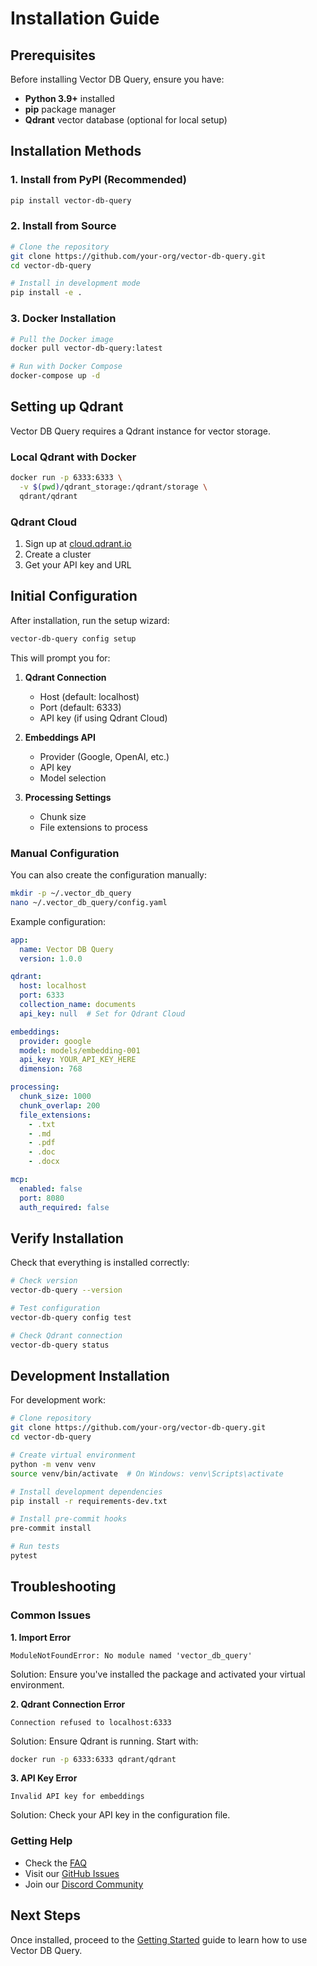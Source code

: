 # Installation Guide

## Prerequisites

Before installing Vector DB Query, ensure you have:

- **Python 3.9+** installed
- **pip** package manager
- **Qdrant** vector database (optional for local setup)

## Installation Methods

### 1. Install from PyPI (Recommended)

```bash
pip install vector-db-query
```

### 2. Install from Source

```bash
# Clone the repository
git clone https://github.com/your-org/vector-db-query.git
cd vector-db-query

# Install in development mode
pip install -e .
```

### 3. Docker Installation

```bash
# Pull the Docker image
docker pull vector-db-query:latest

# Run with Docker Compose
docker-compose up -d
```

## Setting up Qdrant

Vector DB Query requires a Qdrant instance for vector storage.

### Local Qdrant with Docker

```bash
docker run -p 6333:6333 \
  -v $(pwd)/qdrant_storage:/qdrant/storage \
  qdrant/qdrant
```

### Qdrant Cloud

1. Sign up at [cloud.qdrant.io](https://cloud.qdrant.io)
2. Create a cluster
3. Get your API key and URL

## Initial Configuration

After installation, run the setup wizard:

```bash
vector-db-query config setup
```

This will prompt you for:

1. **Qdrant Connection**
   - Host (default: localhost)
   - Port (default: 6333)
   - API key (if using Qdrant Cloud)

2. **Embeddings API**
   - Provider (Google, OpenAI, etc.)
   - API key
   - Model selection

3. **Processing Settings**
   - Chunk size
   - File extensions to process

### Manual Configuration

You can also create the configuration manually:

```bash
mkdir -p ~/.vector_db_query
nano ~/.vector_db_query/config.yaml
```

Example configuration:

```yaml
app:
  name: Vector DB Query
  version: 1.0.0

qdrant:
  host: localhost
  port: 6333
  collection_name: documents
  api_key: null  # Set for Qdrant Cloud

embeddings:
  provider: google
  model: models/embedding-001
  api_key: YOUR_API_KEY_HERE
  dimension: 768

processing:
  chunk_size: 1000
  chunk_overlap: 200
  file_extensions:
    - .txt
    - .md
    - .pdf
    - .doc
    - .docx

mcp:
  enabled: false
  port: 8080
  auth_required: false
```

## Verify Installation

Check that everything is installed correctly:

```bash
# Check version
vector-db-query --version

# Test configuration
vector-db-query config test

# Check Qdrant connection
vector-db-query status
```

## Development Installation

For development work:

```bash
# Clone repository
git clone https://github.com/your-org/vector-db-query.git
cd vector-db-query

# Create virtual environment
python -m venv venv
source venv/bin/activate  # On Windows: venv\Scripts\activate

# Install development dependencies
pip install -r requirements-dev.txt

# Install pre-commit hooks
pre-commit install

# Run tests
pytest
```

## Troubleshooting

### Common Issues

**1. Import Error**
```
ModuleNotFoundError: No module named 'vector_db_query'
```
Solution: Ensure you've installed the package and activated your virtual environment.

**2. Qdrant Connection Error**
```
Connection refused to localhost:6333
```
Solution: Ensure Qdrant is running. Start with:
```bash
docker run -p 6333:6333 qdrant/qdrant
```

**3. API Key Error**
```
Invalid API key for embeddings
```
Solution: Check your API key in the configuration file.

### Getting Help

- Check the [FAQ](faq.md)
- Visit our [GitHub Issues](https://github.com/your-org/vector-db-query/issues)
- Join our [Discord Community](https://discord.gg/vector-db-query)

## Next Steps

Once installed, proceed to the [Getting Started](getting-started.md) guide to learn how to use Vector DB Query.